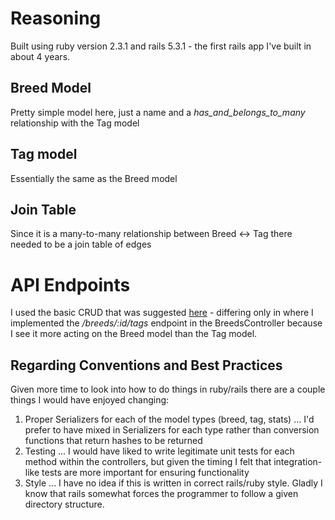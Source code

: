 # Reasoning

Built using ruby version 2.3.1 and rails 5.3.1 - the first rails app I've built in about 4 years.

## Breed Model
Pretty simple model here, just a name and a *has_and_belongs_to_many* relationship with the Tag model

## Tag model
Essentially the same as the Breed model

## Join Table
Since it is a many-to-many relationship between Breed <-> Tag there needed to be a join table of edges

# API Endpoints
I used the basic CRUD that was suggested [here](https://gist.github.com/dradford/bc7734953071bbaf7357174e4f36554e) - differing only in where I implemented the */breeds/:id/tags* endpoint in the BreedsController because I see it more acting on the Breed model than the Tag model.

## Regarding Conventions and Best Practices
Given more time to look into how to do things in ruby/rails there are a couple things I would have enjoyed changing:
1. Proper Serializers for each of the model types (breed, tag, stats)
... I'd prefer to have mixed in Serializers for each type rather than conversion functions that return hashes to be returned
2. Testing
... I would have liked to write legitimate unit tests for each method within the controllers, but given the timing I felt that integration-like tests are more important for ensuring functionality
3. Style
... I have no idea if this is written in correct rails/ruby style. Gladly I know that rails somewhat forces the programmer to follow a given directory structure.
